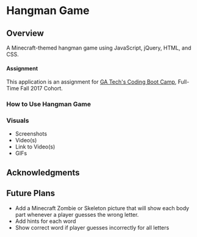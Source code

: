 # Hangman Game

## Overview
A Minecraft-themed hangman game using JavaScript, jQuery, HTML, and CSS.

#### Assignment
This application is an assignment for [GA Tech's Coding Boot Camp](https://codingbootcamp.pe.gatech.edu/), Full-Time Fall 2017 Cohort.

### How to Use Hangman Game

### Visuals
+ Screenshots
+ Video(s)
+ Link to Video(s)
+ GIFs

## Acknowledgments

## Future Plans
+ Add a Minecraft Zombie or Skeleton picture that will show each body part whenever a player guesses the wrong letter.
+ Add hints for each word
+ Show correct word if player guesses incorrectly for all letters

